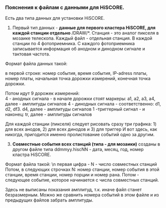 ### Пояснения к  файлам с данными для HiSCORE. 

Есть два типа данных для установки HiSCORE.

1) Первый тип данных - **данные для первого кластера HiSCORE, для каждой станции отдельно** /DRAW/*.
Станция - это аналог пикселя в мозаике телескопа. Каждый файл - отдельная станция. В каждой станции по 4 фотоприемника.
С каждого фотоприемника записывается информация об анодном и динодном сигнале и тактовая частота.

Формат файла данных такой:

в первой строке:
номер события, время события, IP-adress платы, номер платы, начальная точка дорожки измерений, конечная точка дорожки.

Потом идут 9 дорожек измерений:  
4 - анодных сигнала - в начале дорожки стоят маркеры:  a1, a2, a3, a4,   далее - амплитуды сигналов
4 - динодных сигнала - соответственно:   d1, d2, df3. d4,  далее - амплитуды сигналов
1 -триггерный сигнал - и наконец:  tr,  далее - амплитуды сигналов

Для каждой станции (пикселя) следует рисовать сразу три графика:   1) для всех анодов, 2) для всех динодов и 3) для триггер
И вот здесь, как никогда, пригодится именно пролистование событий одно за другим.


3) **Совместные события всех станций (типа - для мозаики)** созданы в другом файле типа  ddmmyy.hiscNN  -  дата, месяц, год, номер кластра HiSCORE.

Формат файла такой: \n
первая цифра - N - число совместных станций
Потом, в следующих строчках N:  номер станции, номер события в этой станции, время станции, номер порции и номер рана.
Потом - следующее событие, которое начинается с числа совместных станций.

Здесь не выписаны показания амплитуд, т.к. иначе файл станет безразмерным.
Можно же сравнить номера событий в этом файле и из предыдущих файлов забрать амплитуды.
 
